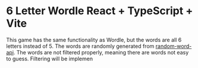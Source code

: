 # 6 Letter Wordle React + TypeScript + Vite

This game has the same functionality as Wordle, but the words are all 6 letters instead of 5. The words are randomly generated from [random-word-api](https://random-word-api.herokuapp.com/home). The words are not filtered properly, meaning there are words not easy to guess. Filtering will be implemen
